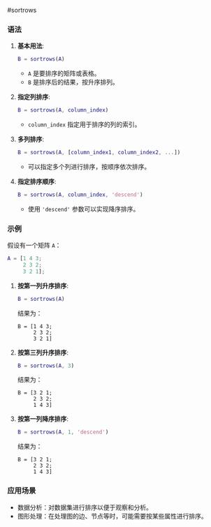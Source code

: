 #sortrows
### 语法
1. **基本用法**:
   ```matlab
   B = sortrows(A)
   ```
   - `A` 是要排序的矩阵或表格。
   - `B` 是排序后的结果，按升序排列。

2. **指定列排序**:
   ```matlab
   B = sortrows(A, column_index)
   ```
   - `column_index` 指定用于排序的列的索引。

3. **多列排序**:
   ```matlab
   B = sortrows(A, [column_index1, column_index2, ...])
   ```
   - 可以指定多个列进行排序，按顺序依次排序。

4. **指定排序顺序**:
   ```matlab
   B = sortrows(A, column_index, 'descend')
   ```
   - 使用 `'descend'` 参数可以实现降序排序。

### 示例
假设有一个矩阵 `A`：

```matlab
A = [1 4 3;
     2 3 2;
     3 2 1];
```

1. **按第一列升序排序**:
   ```matlab
   B = sortrows(A)
   ```
   结果为：
   ```
   B = [1 4 3;
        2 3 2;
        3 2 1]
   ```

2. **按第三列升序排序**:
   ```matlab
   B = sortrows(A, 3)
   ```
   结果为：
   ```
   B = [3 2 1;
        2 3 2;
        1 4 3]
   ```

3. **按第一列降序排序**:
   ```matlab
   B = sortrows(A, 1, 'descend')
   ```
   结果为：
   ```
   B = [3 2 1;
        2 3 2;
        1 4 3]
   ```

### 应用场景
- 数据分析：对数据集进行排序以便于观察和分析。
- 图形处理：在处理图的边、节点等时，可能需要按某些属性进行排序。
